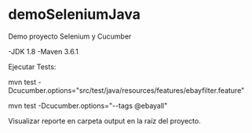 # demoSeleniumJava
Demo proyecto Selenium y Cucumber

-JDK 1.8
-Maven 3.6.1

Ejecutar Tests:

mvn test -Dcucumber.options="src/test/java/resources/features/ebayfilter.feature"

mvn test -Dcucumber.options="--tags @ebayall"

Visualizar reporte en carpeta output en la raíz del proyecto.
